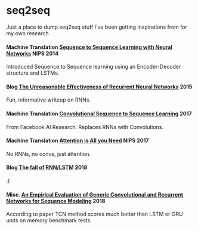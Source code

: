 # seq2seq
Just a place to dump seq2seq stuff I've been getting inspirations from for my own research

#### Machine Translation [Sequence to Sequence Learning with Neural Networks](https://papers.nips.cc/paper/5346-sequence-to-sequence-learning-with-neural-networks.pdf) NIPS 2014
Introduced Sequence to Sequence learning using an Encoder-Decoder structure and LSTMs.

#### Blog [The Unreasonable Effectiveness of Recurrent Neural Networks](http://karpathy.github.io/2015/05/21/rnn-effectiveness/) 2015
Fun, informative writeup on RNNs.

#### Machine Translation [Convolutional Sequence to Sequence Learning](https://arxiv.org/abs/1705.03122) 2017
From Facebook AI Research. Replaces RNNs with Convolutions.

#### Machine Translation [Attention is All you Need](https://arxiv.org/abs/1706.03762) NIPS 2017
No RNNs, no convs, just attention.

#### Blog [The fall of RNN/LSTM](https://towardsdatascience.com/the-fall-of-rnn-lstm-2d1594c74ce0) 2018
:(

#### Misc. [An Empirical Evaluation of Generic Convolutional and Recurrent Networks for Sequence Modeling](https://arxiv.org/abs/1803.01271) 2018
According to paper TCN method scores much better than LSTM or GRU units on memory benchmark tests.

